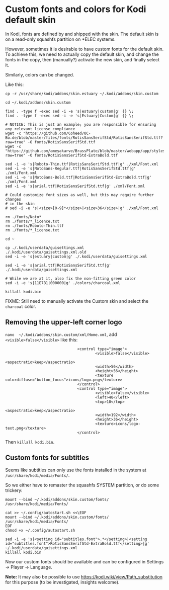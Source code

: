 # Custom fonts and colors for Kodi default skin

In Kodi, fonts are defined by and shipped with the skin. The default skin is on a read-only squashfs partition on *ELEC systems.

However, sometimes it is desirable to have custom fonts for the default skin. To achieve this, we need to actually copy the default skin, and change the fonts in the copy, then (manually?) activate the new skin, and finally select it.

Similarly, colors can be changed.

Like this:

```
cp -r /usr/share/kodi/addons/skin.estuary ~/.kodi/addons/skin.custom

cd ~/.kodi/addons/skin.custom

find . -type f -exec sed -i -e 's|estuary|custom|g' {} \;
find . -type f -exec sed -i -e 's|Estuary|Custom|g' {} \;

# NOTICE: This is just an example; you are responsible for ensuring any relevant license compliance
wget -c "https://github.com/Coheed/OC-Bo.de/blob/master/files/fonts/RotisSansSerifStd/RotisSansSerifStd.ttf?raw=true" -O fonts/RotisSansSerifStd.ttf
wget -c "https://github.com/ameyakarve/BrassPlate/blob/master/webapp/app/styles/fonts/Rotis%20Sans%20Serif%20Extra%20Bold%2075.ttf?raw=true" -O fonts/RotisSansSerifStd-ExtraBold.ttf

sed -i -e 's|Roboto-Thin.ttf|RotisSansSerifStd.ttf|g' ./xml/Font.xml
sed -i -e 's|NotoSans-Regular.ttf|RotisSansSerifStd.ttf|g' ./xml/Font.xml
sed -i -e 's|NotoSans-Bold.ttf|RotisSansSerifStd-ExtraBold.ttf|g' ./xml/Font.xml
sed -i -e 's|arial.ttf|RotisSansSerifStd.ttf|g' ./xml/Font.xml

# Could customize font sizes as well, but this may require further changes
# in the skin
# sed -i -e 's|<size>[0-9]*</size>|<size>36</size>|g' ./xml/Font.xml
 
rm ./fonts/Noto*
rm ./fonts/*_licence.txt
rm ./fonts/Roboto-Thin.ttf
rm ./fonts/*_license.txt

cd ~

cp ./.kodi/userdata/guisettings.xml ./.kodi/userdata/guisettings.xml.old
sed -i -e 's|estuary|custom|g' ./.kodi/userdata/guisettings.xml

sed -i -e 's|arial.ttf|RotisSansSerifStd.ttf|g' ./.kodi/userdata/guisettings.xml

# While we are at it, also fix the non-fitting green color
sed -i -e 's|11E7B1|000000|g' ./colors/charcoal.xml

killall kodi.bin
```

FIXME: Still need to manually activate the Custom skin and select the `charcoal` color.

## Removing the upper-left corner logo

`nano  ~/.kodi/addons/skin.custom/xml/Home.xml`, add `<visible>false</visible>` like this:

```
                                <control type="image">
                                        <visible>false</visible>
                                        <aspectratio>keep</aspectratio>
                                        <width>56</width>
                                        <height>56</height>
                                        <texture colordiffuse="button_focus">icons/logo.png</texture>
                                </control>
                                <control type="image">
                                        <visible>false</visible>
                                        <left>40</left>
                                        <top>10</top>
                                        <aspectratio>keep</aspectratio>
                                        <width>192</width>
                                        <height>36</height>
                                        <texture>icons/logo-text.png</texture>
                                </control>

```

Then `killall kodi.bin`.

## Custom fonts for subtitles

Seems like subtitles can only use the fonts installed in the system at `/usr/share/kodi/media/Fonts/`.

So we either have to remaster the squashfs SYSTEM partition, or do some trickery:

```
mount --bind ~/.kodi/addons/skin.custom/fonts/ /usr/share/kodi/media/Fonts/

cat >> ~/.config/autostart.sh <<\EOF
mount --bind ~/.kodi/addons/skin.custom/fonts/ /usr/share/kodi/media/Fonts/
EOF
chmod +x ~/.config/autostart.sh

sed -i -e 's|<setting id="subtitles.font">.*</setting>|<setting id="subtitles.font">RotisSansSerifStd-ExtraBold.ttf</setting>|g' ~/.kodi/userdata/guisettings.xml
killall kodi.bin
```

Now our custom fonts should be available and can be configured in Settings -> Player -> Language.

__Note:__ It may also be possible to use https://kodi.wiki/view/Path_substitution for this purpose (to be investigated, insights welcome).
